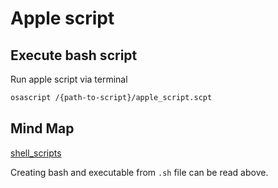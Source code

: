 # Apple script



## Execute bash script


Run apple script via terminal 

```sh
osascript /{path-to-script}/apple_script.scpt
```

## Mind Map

[shell_scripts](shell_scripts.md)

Creating bash and executable from `.sh` file can be read above.

